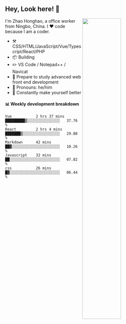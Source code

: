 ## Hey, Look here! :wave: 

<img align="right" width="50%" src="https://github-readme-stats.vercel.app/api?username=zhao2022-Ux&show_icons=true&hide_title=true" />

I'm Zhao Honghao, a office worker from Ningbo, China. I ❤️ code because I am a coder.

-   :hammer_and_pick: CSS/HTML/JavaScript/Vue/Typescript/React/PHP
-   :package: Building 
-   :pencil2: VS Code / Notepad++ / Navicat
-   :seedling: Prepare to study advanced web front end development
-   :man: Pronouns: he/him
-   :thinking: Constantly make yourself better


#### :bar_chart:  Weekly development breakdown

<!--START_SECTION:waka-->
```text
Vue           2 hrs 37 mins   █████████▒░░░░░░░░░░░░░░░   37.76 % 
React         2 hrs 4 mins    ███████▒░░░░░░░░░░░░░░░░░   29.88 % 
Markdown      42 mins         ██▓░░░░░░░░░░░░░░░░░░░░░░   10.26 % 
Javascript    32 mins         ██░░░░░░░░░░░░░░░░░░░░░░░   07.82 % 
css           26 mins         █▓░░░░░░░░░░░░░░░░░░░░░░░   06.44 % 
```
<!--END_SECTION:waka-->
